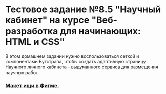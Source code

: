 # Тестовое задание №8.5 "Научный кабинет" на курсе "Веб-разработка для начинающих: HTML и CSS"
В этом домашнем задании нужно воспользоваться сеткой и компонентами Бутстрапа, чтобы создать адаптивную страницу Научного личного кабинета - выдуманного сервиса для размещения научных работ.
<h3><a href = "https://www.figma.com/file/nDXdlmr1kCVnWEcnPWtfLg/%D0%97%D0%B0%D0%B4%D0%B0%D0%BD%D0%B8%D0%B5-%D0%BD%D0%B0-%D0%91%D1%83%D1%82%D1%81%D1%82%D1%80%D0%B0%D0%BF?node-id=0%3A1">Макет ищи в Фигме. </a></h3>
